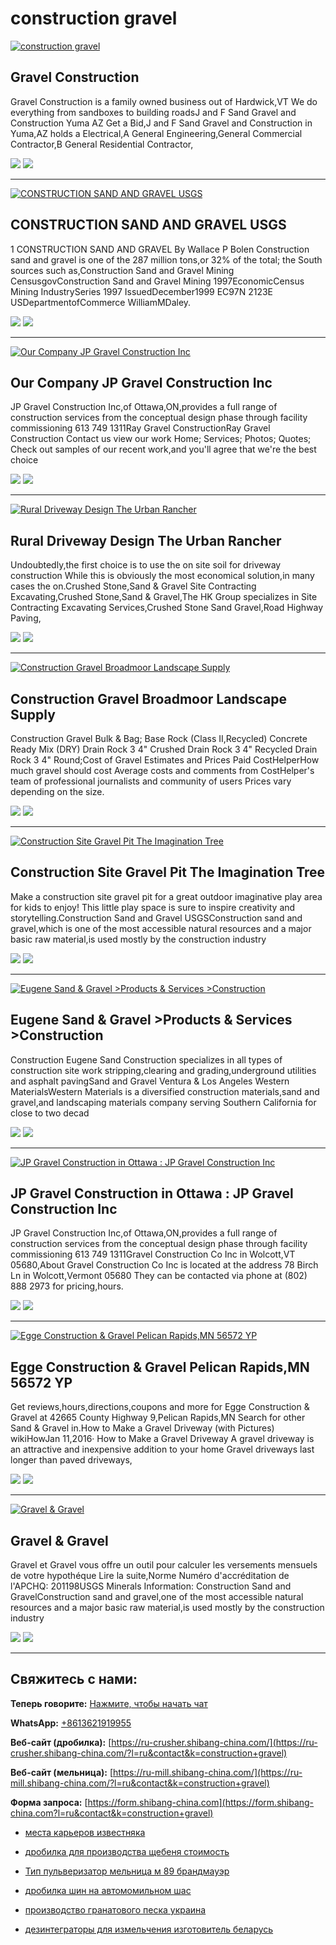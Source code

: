 # construction gravel

<a href="https://swt.shibang-china.com/?l=ru&img&k=construction+gravel" target="_blank">![construction gravel](http://static.shibang-china.com/all-800x300/1354.jpg)</a>

## Gravel Construction
Gravel Construction is a family owned business out of Hardwick,VT We do everything from sandboxes to building roadsJ and F Sand Gravel and Construction Yuma AZ Get a Bid,J and F Sand Gravel and Construction in Yuma,AZ holds a Electrical,A General Engineering,General Commercial Contractor,B General Residential Contractor,


<a href="https://whatsapp.shibangsoft.com/WhatsApp.php" target="_blank" title="WhatsApp">![](http://static.shibang-china.com/icon/whatsapp.png)</a> <a href="https://swt.shibang-china.com/?l=ru&icon&k=construction+gravel" target="_blank">![](http://static.shibang-china.com/icon/chat-ru.png)</a>

---

<a href="https://swt.shibang-china.com/?l=ru&img&k=construction+gravel" target="_blank">![CONSTRUCTION SAND AND GRAVEL USGS](http://static.shibang-china.com/all-800x300/1305.jpg)</a>

## CONSTRUCTION SAND AND GRAVEL USGS
1 CONSTRUCTION SAND AND GRAVEL By Wallace P Bolen Construction sand and gravel is one of the 287 million tons,or 32% of the total; the South sources such as,Construction Sand and Gravel Mining CensusgovConstruction Sand and Gravel Mining 1997EconomicCensus Mining IndustrySeries 1997 IssuedDecember1999 EC97N 2123E USDepartmentofCommerce WilliamMDaley.


<a href="https://whatsapp.shibangsoft.com/WhatsApp.php" target="_blank" title="WhatsApp">![](http://static.shibang-china.com/icon/whatsapp.png)</a> <a href="https://swt.shibang-china.com/?l=ru&icon&k=construction+gravel" target="_blank">![](http://static.shibang-china.com/icon/chat-ru.png)</a>

---

<a href="https://swt.shibang-china.com/?l=ru&img&k=construction+gravel" target="_blank">![Our Company JP Gravel Construction Inc](http://static.shibang-china.com/all-800x300/535.jpg)</a>

## Our Company JP Gravel Construction Inc
JP Gravel Construction Inc,of Ottawa,ON,provides a full range of construction services from the conceptual design phase through facility commissioning 613 749 1311Ray Gravel ConstructionRay Gravel Construction Contact us view our work Home; Services; Photos; Quotes; Check out samples of our recent work,and you'll agree that we're the best choice


<a href="https://whatsapp.shibangsoft.com/WhatsApp.php" target="_blank" title="WhatsApp">![](http://static.shibang-china.com/icon/whatsapp.png)</a> <a href="https://swt.shibang-china.com/?l=ru&icon&k=construction+gravel" target="_blank">![](http://static.shibang-china.com/icon/chat-ru.png)</a>

---

<a href="https://swt.shibang-china.com/?l=ru&img&k=construction+gravel" target="_blank">![Rural Driveway Design The Urban Rancher](http://static.shibang-china.com/all-800x300/571.jpg)</a>

## Rural Driveway Design The Urban Rancher
Undoubtedly,the first choice is to use the on site soil for driveway construction While this is obviously the most economical solution,in many cases the on.Crushed Stone,Sand & Gravel Site Contracting Excavating,Crushed Stone,Sand & Gravel,The HK Group specializes in Site Contracting Excavating Services,Crushed Stone Sand Gravel,Road Highway Paving,


<a href="https://whatsapp.shibangsoft.com/WhatsApp.php" target="_blank" title="WhatsApp">![](http://static.shibang-china.com/icon/whatsapp.png)</a> <a href="https://swt.shibang-china.com/?l=ru&icon&k=construction+gravel" target="_blank">![](http://static.shibang-china.com/icon/chat-ru.png)</a>

---

<a href="https://swt.shibang-china.com/?l=ru&img&k=construction+gravel" target="_blank">![Construction Gravel Broadmoor Landscape Supply](http://static.shibang-china.com/all-800x300/788.jpg)</a>

## Construction Gravel Broadmoor Landscape Supply
Construction Gravel Bulk & Bag; Base Rock (Class II,Recycled) Concrete Ready Mix (DRY) Drain Rock 3 4" Crushed Drain Rock 3 4" Recycled Drain Rock 3 4" Round;Cost of Gravel Estimates and Prices Paid CostHelperHow much gravel should cost Average costs and comments from CostHelper's team of professional journalists and community of users Prices vary depending on the size.


<a href="https://whatsapp.shibangsoft.com/WhatsApp.php" target="_blank" title="WhatsApp">![](http://static.shibang-china.com/icon/whatsapp.png)</a> <a href="https://swt.shibang-china.com/?l=ru&icon&k=construction+gravel" target="_blank">![](http://static.shibang-china.com/icon/chat-ru.png)</a>

---

<a href="https://swt.shibang-china.com/?l=ru&img&k=construction+gravel" target="_blank">![Construction Site Gravel Pit The Imagination Tree](http://static.shibang-china.com/all-800x300/1114.jpg)</a>

## Construction Site Gravel Pit The Imagination Tree
Make a construction site gravel pit for a great outdoor imaginative play area for kids to enjoy! This little play space is sure to inspire creativity and storytelling.Construction Sand and Gravel USGSConstruction sand and gravel,which is one of the most accessible natural resources and a major basic raw material,is used mostly by the construction industry


<a href="https://whatsapp.shibangsoft.com/WhatsApp.php" target="_blank" title="WhatsApp">![](http://static.shibang-china.com/icon/whatsapp.png)</a> <a href="https://swt.shibang-china.com/?l=ru&icon&k=construction+gravel" target="_blank">![](http://static.shibang-china.com/icon/chat-ru.png)</a>

---

<a href="https://swt.shibang-china.com/?l=ru&img&k=construction+gravel" target="_blank">![Eugene Sand & Gravel >Products & Services >Construction](http://static.shibang-china.com/all-800x300/642.jpg)</a>

## Eugene Sand & Gravel >Products & Services >Construction
Construction Eugene Sand Construction specializes in all types of construction site work stripping,clearing and grading,underground utilities and asphalt pavingSand and Gravel Ventura & Los Angeles Western MaterialsWestern Materials is a diversified construction materials,sand and gravel,and landscaping materials company serving Southern California for close to two decad


<a href="https://whatsapp.shibangsoft.com/WhatsApp.php" target="_blank" title="WhatsApp">![](http://static.shibang-china.com/icon/whatsapp.png)</a> <a href="https://swt.shibang-china.com/?l=ru&icon&k=construction+gravel" target="_blank">![](http://static.shibang-china.com/icon/chat-ru.png)</a>

---

<a href="https://swt.shibang-china.com/?l=ru&img&k=construction+gravel" target="_blank">![JP Gravel Construction in Ottawa : JP Gravel Construction Inc](http://static.shibang-china.com/all-800x300/957.jpg)</a>

## JP Gravel Construction in Ottawa : JP Gravel Construction Inc
JP Gravel Construction Inc,of Ottawa,ON,provides a full range of construction services from the conceptual design phase through facility commissioning 613 749 1311Gravel Construction Co Inc in Wolcott,VT 05680,About Gravel Construction Co Inc is located at the address 78 Birch Ln in Wolcott,Vermont 05680 They can be contacted via phone at (802) 888 2973 for pricing,hours.


<a href="https://whatsapp.shibangsoft.com/WhatsApp.php" target="_blank" title="WhatsApp">![](http://static.shibang-china.com/icon/whatsapp.png)</a> <a href="https://swt.shibang-china.com/?l=ru&icon&k=construction+gravel" target="_blank">![](http://static.shibang-china.com/icon/chat-ru.png)</a>

---

<a href="https://swt.shibang-china.com/?l=ru&img&k=construction+gravel" target="_blank">![Egge Construction & Gravel Pelican Rapids,MN 56572 YP](http://static.shibang-china.com/all-800x300/1093.jpg)</a>

## Egge Construction & Gravel Pelican Rapids,MN 56572 YP
Get reviews,hours,directions,coupons and more for Egge Construction & Gravel at 42665 County Highway 9,Pelican Rapids,MN Search for other Sand & Gravel in.How to Make a Gravel Driveway (with Pictures) wikiHowJan 11,2016&#0183;&#32;How to Make a Gravel Driveway A gravel driveway is an attractive and inexpensive addition to your home Gravel driveways last longer than paved driveways,


<a href="https://whatsapp.shibangsoft.com/WhatsApp.php" target="_blank" title="WhatsApp">![](http://static.shibang-china.com/icon/whatsapp.png)</a> <a href="https://swt.shibang-china.com/?l=ru&icon&k=construction+gravel" target="_blank">![](http://static.shibang-china.com/icon/chat-ru.png)</a>

---

<a href="https://swt.shibang-china.com/?l=ru&img&k=construction+gravel" target="_blank">![Gravel & Gravel](http://static.shibang-china.com/all-800x300/1221.jpg)</a>

## Gravel & Gravel
Gravel et Gravel vous offre un outil pour calculer les versements mensuels de votre hypothéque Lire la suite,Norme Numéro d'accréditation de l'APCHQ: 201198USGS Minerals Information: Construction Sand and GravelConstruction sand and gravel,one of the most accessible natural resources and a major basic raw material,is used mostly by the construction industry


<a href="https://whatsapp.shibangsoft.com/WhatsApp.php" target="_blank" title="WhatsApp">![](http://static.shibang-china.com/icon/whatsapp.png)</a> <a href="https://swt.shibang-china.com/?l=ru&icon&k=construction+gravel" target="_blank">![](http://static.shibang-china.com/icon/chat-ru.png)</a>

---
## Свяжитесь с нами:

**Теперь говорите:** [Нажмите, чтобы начать чат](https://swt.shibang-china.com?l=ru&contact&k=construction+gravel)

**WhatsApp:**  [+8613621919955](https://whatsapp.shibangsoft.com/WhatsApp.php)

**Веб-сайт (дробилка):** [https://ru-crusher.shibang-china.com/](https://ru-crusher.shibang-china.com/?l=ru&contact&k=construction+gravel)

**Веб-сайт (мельница):** [https://ru-mill.shibang-china.com/](https://ru-mill.shibang-china.com/?l=ru&contact&k=construction+gravel)

**Форма запроса:** [https://form.shibang-china.com](https://form.shibang-china.com?l=ru&contact&k=construction+gravel)

* [места карьеров известняка](../91/%D0%BC%D0%B5%D1%81%D1%82%D0%B0%20%D0%BA%D0%B0%D1%80%D1%8C%D0%B5%D1%80%D0%BE%D0%B2%20%D0%B8%D0%B7%D0%B2%D0%B5%D1%81%D1%82%D0%BD%D1%8F%D0%BA%D0%B0.md)

* [дробилка для производства щебеня стоимость](../93/%D0%B4%D1%80%D0%BE%D0%B1%D0%B8%D0%BB%D0%BA%D0%B0%20%D0%B4%D0%BB%D1%8F%20%D0%BF%D1%80%D0%BE%D0%B8%D0%B7%D0%B2%D0%BE%D0%B4%D1%81%D1%82%D0%B2%D0%B0%20%D1%89%D0%B5%D0%B1%D0%B5%D0%BD%D1%8F%20%D1%81%D1%82%D0%BE%D0%B8%D0%BC%D0%BE%D1%81%D1%82%D1%8C.md)

* [Тип пульверизатор мельница м 89 брандмауэр](../104/%D0%A2%D0%B8%D0%BF%20%D0%BF%D1%83%D0%BB%D1%8C%D0%B2%D0%B5%D1%80%D0%B8%D0%B7%D0%B0%D1%82%D0%BE%D1%80%20%D0%BC%D0%B5%D0%BB%D1%8C%D0%BD%D0%B8%D1%86%D0%B0%20%D0%BC%2089%20%D0%B1%D1%80%D0%B0%D0%BD%D0%B4%D0%BC%D0%B0%D1%83%D1%8D%D1%80.md)

* [дробилка шин на автомомильном шас](../105/%D0%B4%D1%80%D0%BE%D0%B1%D0%B8%D0%BB%D0%BA%D0%B0%20%D1%88%D0%B8%D0%BD%20%D0%BD%D0%B0%20%D0%B0%D0%B2%D1%82%D0%BE%D0%BC%D0%BE%D0%BC%D0%B8%D0%BB%D1%8C%D0%BD%D0%BE%D0%BC%20%D1%88%D0%B0%D1%81.md)

* [производство гранатового песка украина](../105/%D0%BF%D1%80%D0%BE%D0%B8%D0%B7%D0%B2%D0%BE%D0%B4%D1%81%D1%82%D0%B2%D0%BE%20%D0%B3%D1%80%D0%B0%D0%BD%D0%B0%D1%82%D0%BE%D0%B2%D0%BE%D0%B3%D0%BE%20%D0%BF%D0%B5%D1%81%D0%BA%D0%B0%20%D1%83%D0%BA%D1%80%D0%B0%D0%B8%D0%BD%D0%B0.md)

* [дезинтеграторы для измельчения изготовитель беларусь](../105/%D0%B4%D0%B5%D0%B7%D0%B8%D0%BD%D1%82%D0%B5%D0%B3%D1%80%D0%B0%D1%82%D0%BE%D1%80%D1%8B%20%D0%B4%D0%BB%D1%8F%20%D0%B8%D0%B7%D0%BC%D0%B5%D0%BB%D1%8C%D1%87%D0%B5%D0%BD%D0%B8%D1%8F%20%D0%B8%D0%B7%D0%B3%D0%BE%D1%82%D0%BE%D0%B2%D0%B8%D1%82%D0%B5%D0%BB%D1%8C%20%D0%B1%D0%B5%D0%BB%D0%B0%D1%80%D1%83%D1%81%D1%8C.md)
